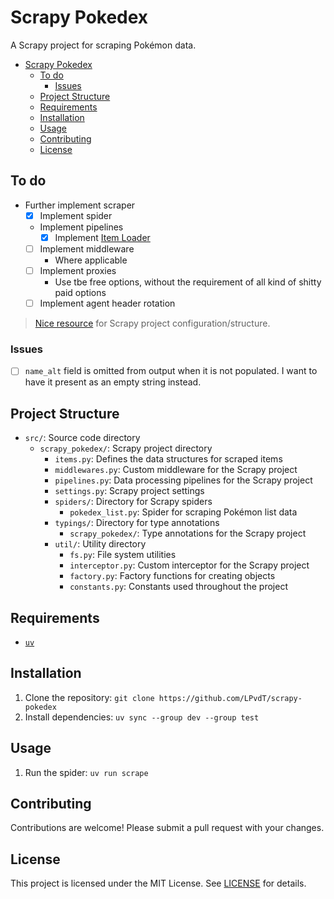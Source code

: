 # Scrapy Pokedex<a name="scrapy-pokedex"></a>

A Scrapy project for scraping Pokémon data.

<!-- mdformat-toc start --slug=github --maxlevel=6 --minlevel=1 -->

- [Scrapy Pokedex](#scrapy-pokedex)
  - [To do](#to-do)
    - [Issues](#issues)
  - [Project Structure](#project-structure)
  - [Requirements](#requirements)
  - [Installation](#installation)
  - [Usage](#usage)
  - [Contributing](#contributing)
  - [License](#license)

<!-- mdformat-toc end -->

## To do<a name="to-do"></a>

- Further implement scraper
  - [x] Implement spider
  - Implement pipelines
    - [x] Implement [Item Loader](https://docs.scrapy.org/en/latest/topics/loaders.html)
  - [ ] Implement middleware
    - Where applicable
  - [ ] Implement proxies
    - Use tbe free options, without the requirement of all kind of shitty paid options
  - [ ] Implement agent header rotation

> [Nice resource](https://github.com/mazzasaverio/scrapy-playwright-scrapegraphai) for Scrapy project configuration/structure.

### Issues<a name="issues"></a>

- [ ] `name_alt` field is omitted from output when it is not populated. I want to have it present as an empty string instead.

## Project Structure<a name="project-structure"></a>

- `src/`: Source code directory
  - `scrapy_pokedex/`: Scrapy project directory
    - `items.py`: Defines the data structures for scraped items
    - `middlewares.py`: Custom middleware for the Scrapy project
    - `pipelines.py`: Data processing pipelines for the Scrapy project
    - `settings.py`: Scrapy project settings
    - `spiders/`: Directory for Scrapy spiders
      - `pokedex_list.py`: Spider for scraping Pokémon list data
    - `typings/`: Directory for type annotations
      - `scrapy_pokedex/`: Type annotations for the Scrapy project
    - `util/`: Utility directory
      - `fs.py`: File system utilities
      - `interceptor.py`: Custom interceptor for the Scrapy project
      - `factory.py`: Factory functions for creating objects
      - `constants.py`: Constants used throughout the project

## Requirements<a name="requirements"></a>

- [`uv`](https://docs.astral.sh/uv/)

## Installation<a name="installation"></a>

1. Clone the repository: `git clone https://github.com/LPvdT/scrapy-pokedex`
1. Install dependencies: `uv sync --group dev --group test`

## Usage<a name="usage"></a>

1. Run the spider: `uv run scrape`

## Contributing<a name="contributing"></a>

Contributions are welcome! Please submit a pull request with your changes.

## License<a name="license"></a>

This project is licensed under the MIT License. See [LICENSE](LICENSE) for details.
